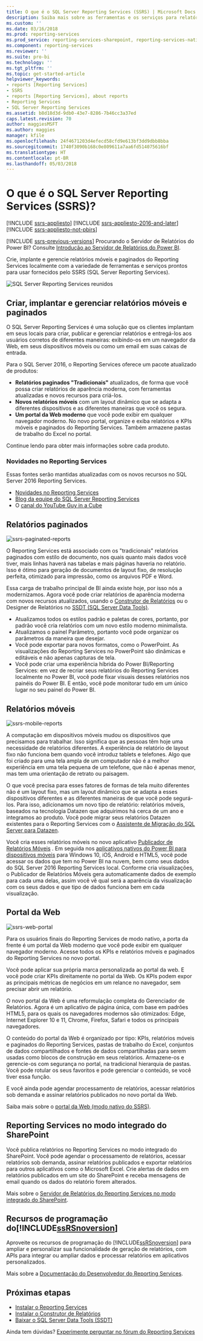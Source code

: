 ```yaml
---
title: O que é o SQL Server Reporting Services (SSRS) | Microsoft Docs
description: Saiba mais sobre as ferramentas e os serviços para relatórios móveis e paginados do Reporting Services no local.
ms.custom: ''
ms.date: 03/16/2018
ms.prod: reporting-services
ms.prod_service: reporting-services-sharepoint, reporting-services-native
ms.component: reporting-services
ms.reviewer: ''
ms.suite: pro-bi
ms.technology: ''
ms.tgt_pltfrm: ''
ms.topic: get-started-article
helpviewer_keywords:
- reports [Reporting Services]
- SSRS
- reports [Reporting Services], about reports
- Reporting Services
- SQL Server Reporting Services
ms.assetid: b8d18d3d-9db0-43e7-8286-7b46cc3a37ed
caps.latest.revision: 70
author: maggiesMSFT
ms.author: maggies
manager: kfile
ms.openlocfilehash: 24f4671203d4efecd58cfd9e613bf3dd9dbb8bba
ms.sourcegitcommit: 1740f3090b168c0e809611a7aa6fd514075616bf
ms.translationtype: HT
ms.contentlocale: pt-BR
ms.lasthandoff: 05/03/2018
---
```

# <a name="what-is-sql-server-reporting-services-ssrs"></a>O que é o SQL Server Reporting Services (SSRS)?

[!INCLUDE [ssrs-appliesto](../includes/ssrs-appliesto.md)] [!INCLUDE [ssrs-appliesto-2016-and-later](../includes/ssrs-appliesto-2016-and-later.md)] [!INCLUDE [ssrs-appliesto-not-pbirs](../includes/ssrs-appliesto-not-pbirs.md)]

[!INCLUDE [ssrs-previous-versions](../includes/ssrs-previous-versions.md)] Procurando o Servidor de Relatórios do Power BI? Consulte [Introdução ao Servidor de Relatórios do Power BI](https://powerbi.microsoft.com/documentation/reportserver-get-started/).

Crie, implante e gerencie relatórios móveis e paginados do Reporting Services localmente com a variedade de ferramentas e serviços prontos para usar fornecidos pelo SSRS (SQL Server Reporting Services).

![SQL Server Reporting Services reunidos](../reporting-services/media/ss-reporting-services-all-together.png "SQL Server Reporting Services reunidos")

## <a name="create-deploy-and-manage-mobile-and-paginated-reports"></a>Criar, implantar e gerenciar relatórios móveis e paginados

O SQL Server Reporting Services é uma solução que os clientes implantam em seus locais para criar, publicar e gerenciar relatórios e entregá-los aos usuários corretos de diferentes maneiras: exibindo-os em um navegador da Web, em seus dispositivos móveis ou como um email em suas caixas de entrada.

Para o SQL Server 2016, o Reporting Services oferece um pacote atualizado de produtos:

* **Relatórios paginados "Tradicionais"** atualizados, de forma que você possa criar relatórios de aparência moderna, com ferramentas atualizadas e novos recursos para criá-los.
* **Novos relatórios móveis** com um layout dinâmico que se adapta a diferentes dispositivos e as diferentes maneiras que você os segura.
* **Um portal da Web moderno** que você pode exibir em qualquer navegador moderno. No novo portal, organize e exiba relatórios e KPIs móveis e paginados do Reporting Services. Também armazene pastas de trabalho do Excel no portal.

Continue lendo para obter mais informações sobre cada produto.

### <a name="whats-new-in-reporting-services"></a>Novidades no Reporting Services

Essas fontes serão mantidas atualizadas com os novos recursos no SQL Server 2016 Reporting Services.

* [Novidades no Reporting Services](../reporting-services/what-s-new-in-sql-server-reporting-services-ssrs.md)
* [Blog da equipe do SQL Server Reporting Services](https://blogs.msdn.microsoft.com/sqlrsteamblog/)
* O [canal do YouTube Guy in a Cube](https://www.youtube.com/channel/UCFp1vaKzpfvoGai0vE5VJ0w)

## <a name="paginated-reports"></a>Relatórios paginados

![ssrs-paginated-reports](../reporting-services/media/ssrs-paginated-reports.png)

O Reporting Services está associado com os "tradicionais" relatórios paginados com estilo de documento, nos quais quanto mais dados você tiver, mais linhas haverá nas tabelas e mais páginas haveria no relatório. Isso é ótimo para geração de documentos de layout fixo, de resolução perfeita, otimizado para impressão, como os arquivos PDF e Word.

Essa carga de trabalho principal de BI ainda existe hoje, por isso nós a modernizamos. Agora você pode criar relatórios de aparência moderna com novos recursos atualizados, usando o [Construtor de Relatórios](../reporting-services/report-builder/report-builder-in-sql-server-2016.md) ou o Designer de Relatórios no [SSDT (SQL Server Data Tools)](../reporting-services/tools/reporting-services-in-sql-server-data-tools-ssdt.md).

* Atualizamos todos os estilos padrão e paletas de cores, portanto, por padrão você cria relatórios com um novo estilo moderno minimalista.
* Atualizamos o painel Parâmetro, portanto você pode organizar os parâmetros da maneira que desejar.
* Você pode exportar para novos formatos, como o PowerPoint. As visualizações do Reporting Services no PowerPoint são dinâmicas e editáveis e não apenas capturas de tela.
* Você pode criar uma experiência híbrida do Power BI/Reporting Services: em vez de recriar seus relatórios do Reporting Services localmente no Power BI, você pode fixar visuais desses relatórios nos painéis do Power BI. E então, você pode monitorar tudo em um único lugar no seu painel do Power BI.

## <a name="mobile-reports"></a>Relatórios móveis

![ssrs-mobile-reports](../reporting-services/media/ssrs-mobile-reports.png)

A computação em dispositivos móveis mudou os dispositivos que precisamos para trabalhar. Isso significa que as pessoas têm hoje uma necessidade de relatórios diferentes. A experiência de relatório de layout fixo não funciona bem quando você introduz tablets e telefones. Algo que foi criado para uma tela ampla de um computador não é a melhor experiência em uma tela pequena de um telefone, que não é apenas menor, mas tem uma orientação de retrato ou paisagem.

O que você precisa para esses fatores de formas de tela muito diferentes não é um layout fixo, mas um layout dinâmico que se adapta a esses dispositivos diferentes e as diferentes maneiras de que você pode segurá-los. Para isso, adicionamos um novo tipo de relatório: relatórios móveis, baseados na tecnologia Datazen que adquirimos há cerca de um ano e integramos ao produto. Você pode migrar seus relatórios Datazen existentes para o Reporting Services com o [Assistente de Migração do SQL Server para Datazen](https://www.microsoft.com/download/details.aspx?id=53128). 

Você cria esses relatórios móveis no novo aplicativo [Publicador de Relatórios Móveis](../reporting-services/mobile-reports/create-mobile-reports-with-sql-server-mobile-report-publisher.md) . Em seguida nos [aplicativos nativos do Power BI para dispositivos móveis](https://powerbi.microsoft.com/documentation/powerbi-power-bi-apps-for-mobile-devices/) para Windows 10, iOS, Android e HTML5, você pode acessar os dados que tem no Power BI na nuvem, bem como seus dados do SQL Server 2016 Reporting Services local. Conforme cria visualizações, o Publicador de Relatórios Móveis gera automaticamente dados de exemplo para cada uma delas, assim você vê qual será a aparência da visualização com os seus dados e que tipo de dados funciona bem em cada visualização.

## <a name="web-portal"></a>Portal da Web

![ssrs-web-portal](../reporting-services/media/ssrs-web-portal.png)

Para os usuários finais do Reporting Services de modo nativo, a porta da frente é um portal da Web moderno que você pode exibir em qualquer navegador moderno. Acesse todos os KPIs e relatórios móveis e paginados do Reporting Services no novo portal.

Você pode aplicar sua própria marca personalizada ao portal da web. E você pode criar KPIs direitamente no portal da Web. Os KPIs podem expor as principais métricas de negócios em um relance no navegador, sem precisar abrir um relatório. 

O novo portal da Web é uma reformulação completa do Gerenciador de Relatórios. Agora é um aplicativo de página única, com base em padrões HTML5, para os quais os navegadores modernos são otimizados: Edge, Internet Explorer 10 e 11, Chrome, Firefox, Safari e todos os principais navegadores.

O conteúdo do portal da Web é organizado por tipo: KPIs, relatórios móveis e paginados do Reporting Services, pastas de trabalho do Excel, conjuntos de dados compartilhados e fontes de dados compartilhadas para serem usadas como blocos de construção em seus relatórios. Armazene-os e gerencie-os com segurança no portal, na tradicional hierarquia de pastas. Você pode rotular os seus favoritos e pode gerenciar o conteúdo, se você tiver essa função.

E você ainda pode agendar processamento de relatórios, acessar relatórios sob demanda e assinar relatórios publicados no novo portal da Web.

Saiba mais sobre o [portal da Web (modo nativo do SSRS)](../reporting-services/web-portal-ssrs-native-mode.md).

## <a name="reporting-services-in-sharepoint-integrated-mode"></a>Reporting Services no modo integrado do SharePoint

Você publica relatórios no Reporting Services no modo integrado do SharePoint. Você pode agendar o processamento de relatórios, acessar relatórios sob demanda, assinar relatórios publicados e exportar relatórios para outros aplicativos como o Microsoft Excel. Crie alertas de dados em relatórios publicados em um site do SharePoint e receba mensagens de email quando os dados do relatório forem alterados.  

Mais sobre o [Servidor de Relatórios do Reporting Services no modo integrado do SharePoint](../reporting-services/report-server-sharepoint/reporting-services-report-server-sharepoint-mode.md).

## <a name="includessrsnoversionincludesssrsnoversion-mdmd-programming-features"></a>Recursos de programação do[!INCLUDE[ssRSnoversion](../includes/ssrsnoversion-md.md)] 

Aproveite os recursos de programação do [!INCLUDE[ssRSnoversion](../includes/ssrsnoversion-md.md)] para ampliar e personalizar sua funcionalidade de geração de relatórios, com APIs para integrar ou ampliar dados e processar relatórios em aplicativos personalizados.

Mais sobre a [Documentação do Desenvolvedor do Reporting Services](../reporting-services/reporting-services-developer-documentation.md). 

## <a name="next-steps"></a>Próximas etapas

* [Instalar o Reporting Services](../reporting-services/install-windows/install-reporting-services.md)  
* [Instalar o Construtor de Relatórios](../reporting-services/install-windows/install-report-builder.md)   
* [Baixar o SQL Server Data Tools (SSDT)](http://go.microsoft.com/fwlink/?LinkID=616714)  

Ainda tem dúvidas? [Experimente perguntar no fórum do Reporting Services](http://go.microsoft.com/fwlink/?LinkId=620231)
